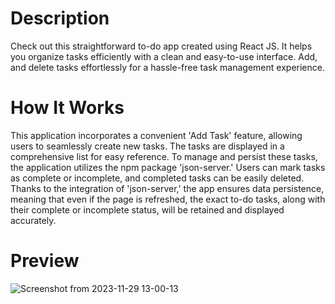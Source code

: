 # Description

Check out this straightforward to-do app created using React JS. It helps you organize tasks efficiently with a clean and easy-to-use interface. Add, and delete tasks effortlessly for a hassle-free task management experience.

# How It Works

This application incorporates a convenient 'Add Task' feature, allowing users to seamlessly create new tasks. The tasks are displayed in a comprehensive list for easy reference. To manage and persist these tasks, the application utilizes the npm package 'json-server.' Users can mark tasks as complete or incomplete, and completed tasks can be easily deleted. Thanks to the integration of 'json-server,' the app ensures data persistence, meaning that even if the page is refreshed, the exact to-do tasks, along with their complete or incomplete status, will be retained and displayed accurately.

# Preview

![Screenshot from 2023-11-29 13-00-13](https://github.com/mdsadid/ToDo-App/assets/33181298/28d3d504-0c4b-413e-b7eb-1fb320902066)
